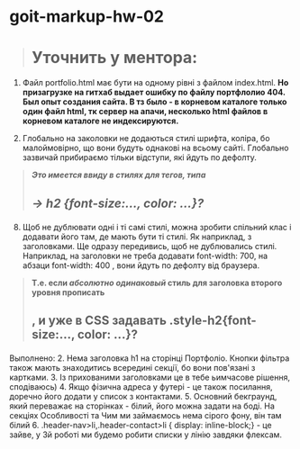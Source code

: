 # goit-markup-hw-02
> # Уточнить у ментора:

1. Файл portfolio.html має бути на одному рівні з файлом index.html.
**Но призагрузке на гитхаб выдает ошибку по файлу портфлолио 404. Был опыт создания сайта. В тз было - в корневом каталоге только один файл html, тк сервер на апачи, несколько html  файлов в корневом каталоге не индексируются.**

7. Глобально на заколовки не додаються стилі шрифта, коліра, бо малоймовірно, що вони будуть однакові на всьому сайті. Глобально зазвичай прибираємо тільки відступи, які йдуть по дефолту.
> ***Это имеется ввиду в стилях для тегов, типа <h2> -> h2 {font-size:..., color: ...}?***
8. Щоб не дублювати одні і ті самі стилі, можна зробити спільний клас і додавати його там, де мають бути ті стилі. Як наприклад, з заголовками. Ще  одразу передивись, щоб не дублювались стилі. Наприклад, на заголовки не треба додавати font-width: 700, на абзаци font-width: 400 , вони йдуть по дефолту від браузера.  
> **Т.е. если *абсолютно одинаковый* стиль для заголовка второго уровня прописать <h2 class="style-h2">, и уже в CSS задавать .style-h2{font-size:..., color: ...}?**

Выполнено:
2. Нема заголовка h1 на сторінці Портфоліо.  Кнопки фільтра також мають знаходитись всередині секції, бо вони пов'язані з картками.
3. Із прихованими заголовками це в тебе ьимчасове рішення, сподіваюсь)
4. Якщо фізична адреса у футері - це також посилання, доречно його додати у список з контактами.
5. Основний бекграунд, який переважає на сторінках - білий, його можна задати на боді. На секціях Особливості та Чим ми займаємось нема сірого фону, він там білий
6. .header-nav>li,.header-contact>li { display: inline-block;}  - це зайве, у 3й роботі ми будемо робити списки у лінію завдяки флексам.
